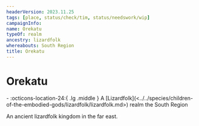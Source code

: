 ```yaml
---
headerVersion: 2023.11.25
tags: [place, status/check/tim, status/needswork/wip]
campaignInfo:
name: Orekatu
typeOf: realm
ancestry: lizardfolk
whereabouts: South Region
title: Orekatu
---
```

# Orekatu
<div class="grid cards ext-narrow-margin ext-one-column" markdown>
-    :octicons-location-24:{ .lg .middle } A [Lizardfolk](<../../species/children-of-the-embodied-gods/lizardfolk/lizardfolk.md>) realm the South Region  
</div>


An ancient lizardfolk kingdom in the far east. 

